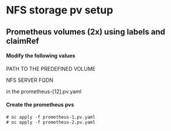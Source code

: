 # NFS storage pv setup

## Prometheus volumes (2x) using labels and claimRef

#### Modify the following values

PATH TO THE PREDEFINED VOLUME

NFS SERVER FQDN

in the prometheus-[12].pv.yaml

#### Create the prometheus pvs
    # oc apply -f prometheus-1.pv.yaml
    # oc apply -f prometheus-2.pv.yaml
